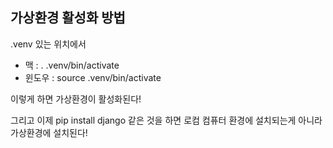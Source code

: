 ## 가상환경 활성화 방법

.venv 있는 위치에서
- 맥 : . .venv/bin/activate
- 윈도우 : source .venv/bin/activate

이렇게 하면 가상환경이 활성화된다!

그리고 이제 pip install django 같은 것을 하면 로컴 컴퓨터 환경에 설치되는게 아니라 가상환경에 설치된다!